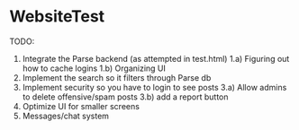 # WebsiteTest
TODO:
1) Integrate the Parse backend (as attempted in test.html)
  1.a) Figuring out how to cache logins
  1.b) Organizing UI
2) Implement the search so it filters through Parse db
3) Implement security so you have to login to see posts
  3.a) Allow admins to delete offensive/spam posts
  3.b) add a report button
4) Optimize UI for smaller screens
5) Messages/chat system
